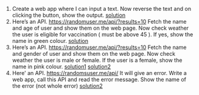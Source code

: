  1. Create a web app where I can input a text. Now reverse the text and on clicking the button, show the output. [solution](https://replit.com/@Vaibhav18Matere/splitreversejoin-for-loop#index.html)
  2. Here’s an API. https://randomuser.me/api/?results=10 Fetch the name and age of user and show them on the web page. Now check weather the user is eligible for vaccination ( must be above 45 ). If yes, show the name in green colour. [solution](https://replit.com/@Vaibhav18Matere/API-name-agegreater45-vaccination)
  3. Here’s an API. https://randomuser.me/api/?results=10  Fetch the name and gender of user and show them on the web page. Now check weather the user is male or female. If the user is a female, show the name in pink colour. [solution1](https://replit.com/@Vaibhav18Matere/API-greater-malefemale-check-greater-color) [solution2](https://stackblitz.com/edit/react-mjdgs3?file=src/App.js)
  4. Here' an API. https://randomsuser.me/api/ It will give an error. Write a web app, call this API and read the error message. Show the name of the error (not whole error) [solution2]([https://stackblitz.com/edit/react-m9hhs3?file=src/App.js])
